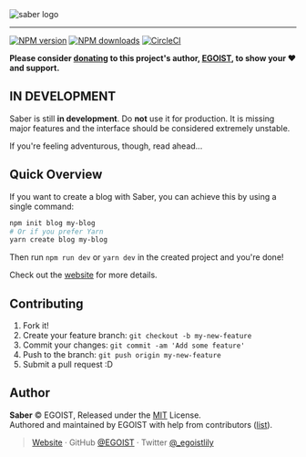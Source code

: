 <img src="https://user-images.githubusercontent.com/8784712/51083287-7f2e2b00-1752-11e9-8bf0-dfb6de52a4d2.png" alt="saber logo">

---


[![NPM version](https://badgen.net/npm/v/saber)](https://npmjs.com/package/saber) [![NPM downloads](https://badgen.net/npm/dm/saber)](https://npmjs.com/package/saber) [![CircleCI](https://badgen.net/circleci/github/egoist/saber/master)](https://circleci.com/gh/egoist/saber/tree/master)

**Please consider [donating](https://www.patreon.com/egoist) to this project's author, [EGOIST](#author), to show your ❤️ and support.**

## IN DEVELOPMENT

Saber is still __in development__. Do __not__ use it for production. It is missing major features and the interface should be considered extremely unstable.

If you're feeling adventurous, though, read ahead...

## Quick Overview

If you want to create a blog with Saber, you can achieve this by using a single command:

```bash
npm init blog my-blog
# Or if you prefer Yarn
yarn create blog my-blog
```

Then run `npm run dev` or `yarn dev` in the created project and you're done!

Check out the [website](https://saberjs.org) for more details.

## Contributing

1. Fork it!
2. Create your feature branch: `git checkout -b my-new-feature`
3. Commit your changes: `git commit -am 'Add some feature'`
4. Push to the branch: `git push origin my-new-feature`
5. Submit a pull request :D

## Author

**Saber** © EGOIST, Released under the [MIT](./LICENSE) License.<br>
Authored and maintained by EGOIST with help from contributors ([list](https://github.com/egoist/saber/contributors)).

> [Website](https://github.com/egoist) · GitHub [@EGOIST](https://github.com/egoist) · Twitter [@_egoistlily](https://twitter.com/_egoistlily)
